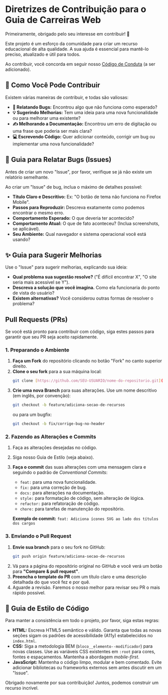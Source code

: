 # Diretrizes de Contribuição para o Guia de Carreiras Web

Primeiramente, obrigado pelo seu interesse em contribuir! 🎉

Este projeto é um esforço da comunidade para criar um recurso educacional de alta qualidade. A sua ajuda é essencial para mantê-lo preciso, atualizado e útil para todos.

Ao contribuir, você concorda em seguir nosso [Código de Conduta](CODE_OF_CONDUCT.md) (a ser adicionado).

## 🚀 Como Você Pode Contribuir

Existem várias maneiras de contribuir, e todas são valiosas:

* **🔎 Relatando Bugs:** Encontrou algo que não funciona como esperado?
* **💡 Sugerindo Melhorias:** Tem uma ideia para uma nova funcionalidade ou para melhorar uma existente?
* **✍️ Melhorando a Documentação:** Encontrou um erro de digitação ou uma frase que poderia ser mais clara?
* **💻 Escrevendo Código:** Quer adicionar conteúdo, corrigir um bug ou implementar uma nova funcionalidade?

## 🐛 Guia para Relatar Bugs (Issues)

Antes de criar um novo "Issue", por favor, verifique se já não existe um relatório semelhante.

Ao criar um "Issue" de bug, inclua o máximo de detalhes possível:

* **Título Claro e Descritivo:** Ex: "O botão de tema não funciona no Firefox Mobile".
* **Passos para Reproduzir:** Descreva exatamente como podemos encontrar o mesmo erro.
* **Comportamento Esperado:** O que deveria ter acontecido?
* **Comportamento Atual:** O que de fato aconteceu? (Inclua screenshots, se aplicável).
* **Seu Ambiente:** Qual navegador e sistema operacional você está usando?

## ✨ Guia para Sugerir Melhorias

Use o "Issue" para sugerir melhorias, explicando sua ideia:

* **Qual problema sua sugestão resolve?** ("É difícil encontrar X", "O site seria mais acessível se Y").
* **Descreva a solução que você imagina.** Como ela funcionaria do ponto de vista do usuário?
* **Existem alternativas?** Você considerou outras formas de resolver o problema?

## Pull Requests (PRs)

Se você está pronto para contribuir com código, siga estes passos para garantir que seu PR seja aceito rapidamente.

### 1. Preparando o Ambiente

1.  **Faça um Fork** do repositório clicando no botão "Fork" no canto superior direito.
2.  **Clone o seu fork** para a sua máquina local:
    ```bash
    git clone [https://github.com/SEU-USUARIO/nome-do-repositorio.git](https://github.com/SEU-USUARIO/nome-do-repositorio.git)
    ```
3.  **Crie uma nova Branch** para suas alterações. Use um nome descritivo (em inglês, por convenção):
    ```bash
    git checkout -b feature/adiciona-secao-de-recursos
    ```
    ou para um bugfix:
    ```bash
    git checkout -b fix/corrige-bug-no-header
    ```

### 2. Fazendo as Alterações e Commits

1.  Faça as alterações desejadas no código.
2.  Siga nosso Guia de Estilo (veja abaixo).
3.  **Faça o commit** das suas alterações com uma mensagem clara e seguindo o padrão de *Conventional Commits*:

    * `feat:` para uma nova funcionalidade.
    * `fix:` para uma correção de bug.
    * `docs:` para alterações na documentação.
    * `style:` para formatação de código, sem alteração de lógica.
    * `refactor:` para refatoração de código.
    * `chore:` para tarefas de manutenção do repositório.

    **Exemplo de commit:** `feat: Adiciona ícones SVG ao lado dos títulos dos cargos`

### 3. Enviando o Pull Request

1.  **Envie sua branch** para o seu fork no GitHub:
    ```bash
    git push origin feature/adiciona-secao-de-recursos
    ```
2.  Vá para a página do repositório original no GitHub e você verá um botão para **"Compare & pull request"**.
3.  **Preencha o template do PR** com um título claro e uma descrição detalhada do que você fez e por quê.
4.  Aguarde a revisão. Faremos o nosso melhor para revisar seu PR o mais rápido possível.

## 🎨 Guia de Estilo de Código

Para manter a consistência em todo o projeto, por favor, siga estas regras:

* **HTML:** Escreva HTML5 semântico e válido. Garanta que todas as novas seções sigam os padrões de acessibilidade (A11y) estabelecidos no `index.html`.
* **CSS:** Siga a metodologia BEM (`bloco__elemento--modificador`) para novas classes. Use as variáveis CSS existentes em `:root` para cores, fontes e espaçamentos. Mantenha a abordagem *mobile-first*.
* **JavaScript:** Mantenha o código limpo, modular e bem comentado. Evite adicionar bibliotecas ou frameworks externos sem antes discutir em um "Issue".

Obrigado novamente por sua contribuição! Juntos, podemos construir um recurso incrível.
